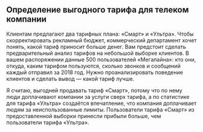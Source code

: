 ##  Определение выгодного тарифа для телеком компании


Клиентам предлагают два тарифных плана: «Смарт» и «Ультра». Чтобы скорректировать рекламный бюджет, коммерческий департамент хочет понять, какой тариф приносит больше денег.
Вам предстоит сделать предварительный анализ тарифов на небольшой выборке клиентов. В вашем распоряжении данные 500 пользователей «Мегалайна»: кто они, откуда, каким тарифом пользуются, сколько звонков и сообщений каждый отправил за 2018 год. Нужно проанализировать поведение клиентов и сделать вывод — какой тариф лучше.

Я считаю, выгодней продавать тариф «Смарт», потому что по нему люди доплачивают компании за услуги сверх тарифа, а по статистике для тарифа «Ультра» создаётся впечатление, что компания доплачивает людям за неиспользованные лимиты. Пользователи тарифа «Смарт» из предоставленной выборки принесли прибыли больше, чем пользователи тарифа «Ультра».